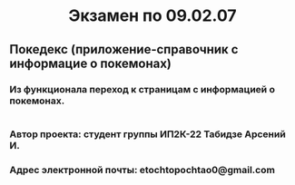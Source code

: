 <h1 align="center">Экзамен по 09.02.07</h1>
<h2>Покедекс (приложение-справочник с информацие о покемонах)</h2>
<h3>Из функционала переход к страницам с информацией о покемонах.</h3>
<h1/>
<h3>Автор проекта: студент группы ИП2К-22 Табидзе Арсений И.</h3>
<h3>Адрес электронной почты: etochtopochtao0@gmail.com</h3>
